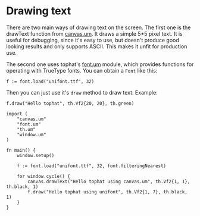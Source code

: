 # Drawing text

There are two main ways of drawing text on the screen. The first one is the
drawText function from [canvas.um](/api/canvas.um.md). It draws a simple 5\*5
pixel text. It is useful for debugging, since it's easy to use, but doesn't
produce good looking results and only supports ASCII. This makes it unfit for
production use.

The second one uses tophat's [font.um](/api/font.um.md) module,
which provides functions for operating with TrueType fonts. You can obtain
a `Font` like this:

```
f := font.load("unifont.ttf", 32)
```

Then you can just use it's `draw` method to draw text. Example:

```
f.draw("Hello tophat", th.Vf2{20, 20}, th.green)
```

```
import (
	"canvas.um"
	"font.um"
	"th.um"
	"window.um"
)

fn main() {
	window.setup()

	f := font.load("unifont.ttf", 32, font.filteringNearest)

	for window.cycle() {
		canvas.drawText("Hello tophat using canvas.um", th.Vf2{1, 1}, th.black, 1)
		f.draw("Hello tophat using unifont", th.Vf2{1, 7}, th.black, 1)
	}
}
```
